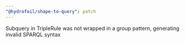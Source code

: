 ```yaml
---
"@hydrofoil/shape-to-query": patch
---
```


Subquery in TripleRule was not wrapped in a group pattern, generating invalid SPARQL syntax
